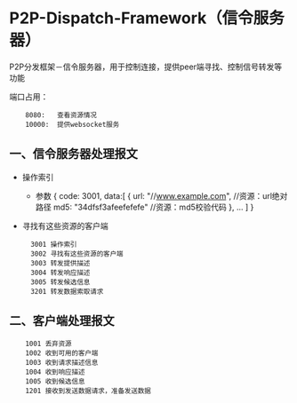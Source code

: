 # P2P-Dispatch-Framework（信令服务器）
P2P分发框架－信令服务器，用于控制连接，提供peer端寻找、控制信号转发等功能

端口占用：

        8080:   查看资源情况
        10000:  提供websocket服务


## 一、信令服务器处理报文
* 操作索引
    * 参数
            {
                code:           3001,
                data:[
                    {
                        url:    "//www.example.com",            //资源：url绝对路径
                        md5:    "34dfsf3afeefefefe"             //资源：md5校验代码
                    },
                    ...
                ]
            }
* 寻找有这些资源的客户端

        3001 操作索引
        3002 寻找有这些资源的客户端
        3003 转发提供描述
        3004 转发响应描述
        3005 转发候选信息
        3201 转发数据索取请求

## 二、客户端处理报文

        1001 丢弃资源
        1002 收到可用的客户端
        1003 收到请求描述信息
        1004 收到响应描述
        1005 收到候选信息
        1201 接收到发送数据请求，准备发送数据